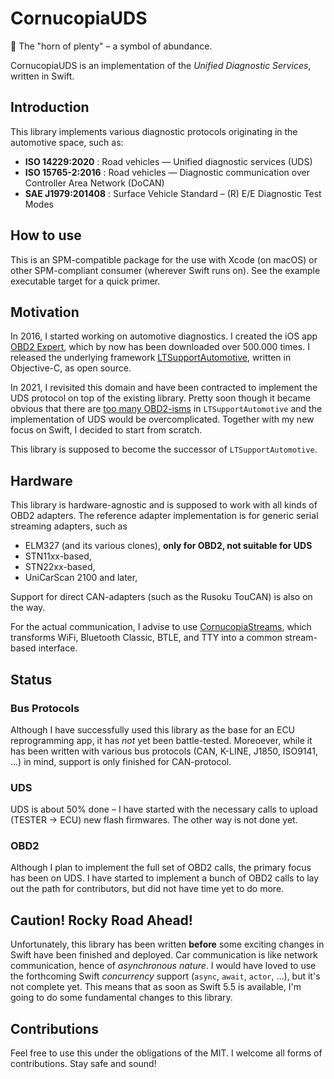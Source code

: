 # CornucopiaUDS

🐚 The "horn of plenty" – a symbol of abundance.

CornucopiaUDS is an implementation of the _Unified Diagnostic Services_, written in Swift.

## Introduction

This library implements various diagnostic protocols originating in the automotive space, such as:

* __ISO 14229:2020__ : Road vehicles — Unified diagnostic services (UDS)
* __ISO 15765-2:2016__ : Road vehicles — Diagnostic communication over Controller Area Network (DoCAN)
* __SAE J1979:201408__ : Surface Vehicle Standard – (R) E/E Diagnostic Test Modes

## How to use

This is an SPM-compatible package for the use with Xcode (on macOS) or other SPM-compliant consumer (wherever Swift runs on). See the example executable target for a quick primer.

## Motivation

In 2016, I started working on automotive diagnostics. I created the iOS app [OBD2 Expert](https://apps.apple.com/app/obd2-experte/id1142156521), which by now has been downloaded over 500.000 times. I released the underlying framework [LTSupportAutomotive](https://github.com/mickeyl/LTSupportAutomotive), written in Objective-C, as open source.

In 2021, I revisited this domain and have been contracted to implement the UDS protocol on top of the existing library. Pretty soon though it became obvious that there are [too many OBD2-isms](https://github.com/mickeyl/LTSupportAutomotive/issues/35#issuecomment-808062461) in `LTSupportAutomotive` and the implementation of UDS would be overcomplicated. Together with my new focus on Swift, I decided to start from scratch. 

This library is supposed to become the successor of `LTSupportAutomotive`. 

## Hardware

This library is hardware-agnostic and is supposed to work with all kinds of OBD2 adapters. The reference adapter implementation is for generic serial streaming adapters, such as

* ELM327 (and its various clones), **only for OBD2, not suitable for UDS**
* STN11xx-based,
* STN22xx-based,
* UniCarScan 2100 and later,

Support for direct CAN-adapters (such as the Rusoku TouCAN) is also on the way.

For the actual communication, I advise to use [CornucopiaStreams](https://github.com/Cornucopia-Swift/CornucopiaStreams), which transforms WiFi, Bluetooth Classic, BTLE, and TTY into a common stream-based interface.

## Status

### Bus Protocols

Although I have successfully used this library as the base for an ECU reprogramming app, it has _not_ yet been battle-tested. Moreoever, while it has been written with various bus protocols (CAN, K-LINE, J1850, ISO9141, …) in mind, support is only finished for CAN-protocol.

### UDS

UDS is about 50% done – I have started with the necessary calls to upload (TESTER -> ECU) new flash firmwares. The other way is not done yet.

### OBD2

Although I plan to implement the full set of OBD2 calls, the primary focus has been on UDS. I have started to implement a bunch of OBD2 calls to lay out the path for contributors, but did not have time yet to do more.

## Caution! Rocky Road Ahead!

Unfortunately, this library has been written **before** some exciting changes in Swift have been finished and deployed. Car communication is like network communication, hence of _asynchronous nature_. I would have loved to use the forthcoming Swift _concurrency_ support (`async`, `await`, `actor`, …), but it's not complete yet. This means that as soon as Swift 5.5 is available, I'm going to do some fundamental changes to this library.

## Contributions

Feel free to use this under the obligations of the MIT. I welcome all forms of contributions. Stay safe and sound!

